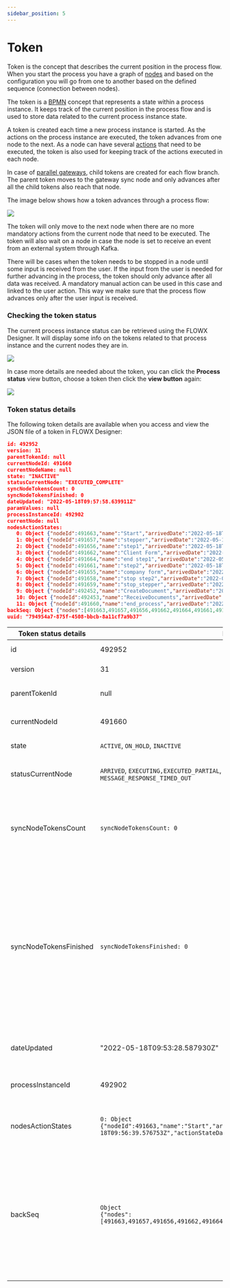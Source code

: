 ```yaml
---
sidebar_position: 5
---
```

# Token

Token is the concept that describes the current position in the process flow. When you start the process you have a graph of [nodes](./node/node.md) and based on the configuration you will go from one to another based on the defined sequence (connection between nodes).

The token is a [BPMN](../platform-overview/frameworks-and-standards/business-process-industry-standards/intro-to-bpmn/intro-to-bpmn.md) concept that represents a state within a process instance. It keeps track of the current position in the process flow and is used to store data related to the current process instance state.

A token is created each time a new process instance is started. As the actions on the process instance are executed, the token advances from one node to the next. As a node can have several [actions](actions.md) that need to be executed, the token is also used for keeping track of the actions executed in each node.

In case of [parallel gateways](./node/parallel-gateway.md), child tokens are created for each flow branch. The parent token moves to the gateway sync node and only advances after all the child tokens also reach that node.

The image below shows how a token advances through a process flow:

![](https://s3.eu-west-1.amazonaws.com/docx.flowx.ai/2.14/image%20%28140%29%20%281%29%20%281%29%20%281%29%20%281%29%20%281%29.png)

The token will only move to the next node when there are no more mandatory actions from the current node that need to be executed. The token will also wait on a node in case the node is set to receive an event from an external system through Kafka.

There will be cases when the token needs to be stopped in a node until some input is received from the user. If the input from the user is needed for further advancing in the process, the token should only advance after all data was received. A mandatory manual action can be used in this case and linked to the user action. This way we make sure that the process flow advances only after the user input is received.

### Checking the token status

The current process instance status can be retrieved using the FLOWX Designer. It will display some info on the tokens related to that process instance and the current nodes they are in.

![](https://s3.eu-west-1.amazonaws.com/docx.flowx.ai/2.14/check_token_status.png)

In case more details are needed about the token, you can click the **Process status** view button, choose a token then click the **view button** again:

![](https://s3.eu-west-1.amazonaws.com/docx.flowx.ai/2.14/token_view_button.gif)

### Token status details

The following token details are available when you access and view the JSON file of a token in FLOWX Designer:

```json
id: 492952
version: 31
parentTokenId: null
currentNodeId: 491660
currentNodeName: null
state: "INACTIVE"
statusCurrentNode: "EXECUTED_COMPLETE"
syncNodeTokensCount: 0
syncNodeTokensFinished: 0
dateUpdated: "2022-05-18T09:57:58.639911Z"
paramValues: null
processInstanceId: 492902
currentNode: null
nodesActionStates:
   0: Object {"nodeId":491663,"name":"Start","arrivedDate":"2022-05-18T09:56:39.576753Z","actionStateData":null}
   1: Object {"nodeId":491657,"name":"stepper","arrivedDate":"2022-05-18T09:56:40.728676Z","actionStateData":null}
   2: Object {"nodeId":491656,"name":"step1","arrivedDate":"2022-05-18T09:56:41.053054Z","actionStateData":null}
   3: Object {"nodeId":491662,"name":"Client Form","arrivedDate":"2022-05-18T09:56:41.334506Z","actionStateData":{"492053":{"name":"saveClient","state":"COMPLETED","lastExecutedDate":"2022-05-18T09:57:22.648152Z"}}}
   4: Object {"nodeId":491664,"name":"end step1","arrivedDate":"2022-05-18T09:57:23.178718Z","actionStateData":null}
   5: Object {"nodeId":491661,"name":"step2","arrivedDate":"2022-05-18T09:57:23.375835Z","actionStateData":null}
   6: Object {"nodeId":491655,"name":"company form","arrivedDate":"2022-05-18T09:57:23.614491Z","actionStateData":{"492052":{"name":"SaveCompany","state":"COMPLETED","lastExecutedDate":"2022-05-18T09:57:56.671106Z"}}}
   7: Object {"nodeId":491658,"name":"stop step2","arrivedDate":"2022-05-18T09:57:57.032522Z","actionStateData":null}
   8: Object {"nodeId":491659,"name":"stop_stepper","arrivedDate":"2022-05-18T09:57:57.317008Z","actionStateData":null}
   9: Object {"nodeId":492452,"name":"CreateDocument","arrivedDate":"2022-05-18T09:57:57.724493Z","actionStateData":{"492102":{"name":"sendInformation","state":"COMPLETED","lastExecutedDate":"2022-05-18T09:57:57.764628Z"}}}
   10: Object {"nodeId":492453,"name":"ReceiveDocuments","arrivedDate":"2022-05-18T09:57:58.085271Z","actionStateData":null}
   11: Object {"nodeId":491660,"name":"end_process","arrivedDate":"2022-05-18T09:57:58.639921Z","actionStateData":null}
backSeq: Object {"nodes":[491663,491657,491656,491662,491664,491661,491655,491658,491659,492452,492453,491660]}
uuid: "794954a7-875f-4508-bbcb-8a11cf7a9b37"
```



| Token status details   | Examples/values                                                                                                                          | Definition                                                                                                                                                                                                                   |
| ---------------------- | ---------------------------------------------------------------------------------------------------------------------------------------- | ---------------------------------------------------------------------------------------------------------------------------------------------------------------------------------------------------------------------------- |
| id                     | 492952                                                                                                                                   | id of the token                                                                                                                                                                                                              |
| version                | 31                                                                                                                                       | version of the token                                                                                                                                                                                                         |
| parentTokenId          | null                                                                                                                                     | id of the parent token                                                                                                                                                                                                       |
| currentNodeId          | 491660                                                                                                                                   | id of the current node                                                                                                                                                                                                       |
| state                  | `ACTIVE`, `ON_HOLD`, `INACTIVE`                                                                                                          | state of the token                                                                                                                                                                                                           |
| statusCurrentNode      | `ARRIVED`, `EXECUTING,EXECUTED_PARTIAL`, `EXECUTED_COMPLETE`,`WAITING_MESSAGE`, `MESSAGE RECEIVED`, `MESSAGE_RESPONSE_TIMED_OUT`         | status of the current node                                                                                                                                                                                                   |
| syncNodeTokensCount    | `syncNodeTokensCount: 0`                                                                                                                 | number of tokens that are created when reaching a [parallel gateway](./node/parallel-gateway.md)                                                                                                                   |
| syncNodeTokensFinished | `syncNodeTokensFinished: 0`                                                                                                              | how many tokens were executed in the parallel path, it is important to keep in mind that the close Parallel node, will wait for all branches to finish before moving to next node                                            |
| dateUpdated            | "2022-05-18T09:53:28.587930Z"                                                                                                            | date when the token was updated                                                                                                                                                                                              |
| processInstanceId      | 492902                                                                                                                                   | the id of the process instance                                                                                                                                                                                               |
| nodesActionStates      | <p><code>0: Object {"nodeId":491663,"name":"Start","arrivedDate":"2022-05-18T09:56:39.576753Z","actionStateData":null}</code></p><p></p> | actions that were added and executed on a node                                                                                                                                                                               |
| backSeq                | <pre><code>Object {"nodes":[491663,491657,491656,491662,491664,491661,491655,491658,491659,492452,492453,491660]}</code></pre>           | used for back in steps, it holds the node sequence until it reaches one node that could perform a back in and [move the token backwards](../flowx-designer/managing-a-process-flow/moving-a-token-backwards-in-a-process.md) |